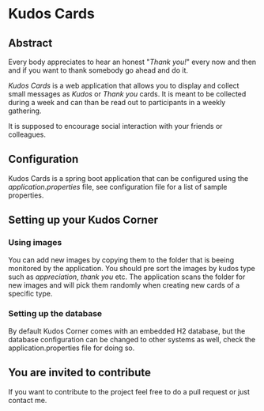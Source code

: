 # Kudos Cards

## Abstract
Every body appreciates to hear an honest "*Thank you!*" every now and then and if you want to thank somebody go ahead and do it.

*Kudos Cards* is a web application that allows you to display and collect small messages as *Kudos* or *Thank you* cards. 
It is meant to be collected during a week and can than be read out to participants in a weekly gathering.

It is supposed to encourage social interaction with your friends or colleagues.

## Configuration
Kudos Cards is a spring boot application that can be configured using the *application.properties* file, see configuration file for a list of sample properties.

## Setting up your Kudos Corner

### Using images
You can add new images by copying them to the folder that is beeing monitored by the application. You should pre sort the images by kudos type such as
*appreciation*, *thank you* etc. The application scans the folder for new images and will pick them randomly when creating new cards of a specific type.

### Setting up the database
By default Kudos Corner comes with an embedded H2 database, but the database configuration can be changed to other systems as well, check the application.properties file for doing so.


## You are invited to contribute
If you want to contribute to the project feel free to do a pull request or just contact me.

  
